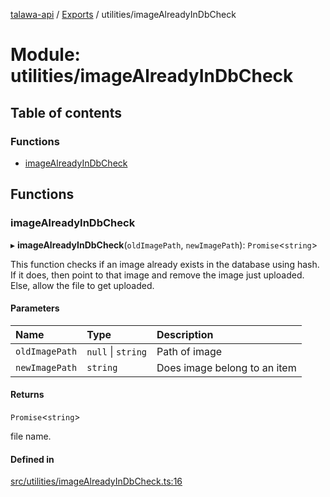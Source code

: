 [talawa-api](../README.md) / [Exports](../modules.md) / utilities/imageAlreadyInDbCheck

# Module: utilities/imageAlreadyInDbCheck

## Table of contents

### Functions

- [imageAlreadyInDbCheck](utilities_imageAlreadyInDbCheck.md#imagealreadyindbcheck)

## Functions

### imageAlreadyInDbCheck

▸ **imageAlreadyInDbCheck**(`oldImagePath`, `newImagePath`): `Promise`\<`string`\>

This function checks if an image already exists in the database using hash.
If it does, then point to that image and remove the image just uploaded.
Else, allow the file to get uploaded.

#### Parameters

| Name | Type | Description |
| :------ | :------ | :------ |
| `oldImagePath` | ``null`` \| `string` | Path of image |
| `newImagePath` | `string` | Does image belong to an item |

#### Returns

`Promise`\<`string`\>

file name.

#### Defined in

[src/utilities/imageAlreadyInDbCheck.ts:16](https://github.com/PalisadoesFoundation/talawa-api/blob/fe9d65c/src/utilities/imageAlreadyInDbCheck.ts#L16)

